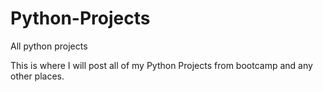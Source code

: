 # Python-Projects
All python projects

This is where I will post all of my Python Projects from bootcamp and any other places.
